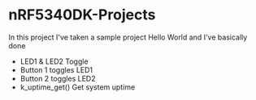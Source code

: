 # nRF5340DK-Projects

In this project I've taken a sample project Hello World and I've basically done

- LED1 & LED2 Toggle
- Button 1 toggles LED1
- Button 2 toggles LED2
- k_uptime_get() Get system uptime

  
